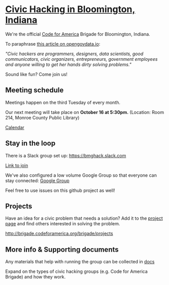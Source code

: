 # [Civic Hacking in Bloomington, Indiana](https://bmghack.github.io/civic-hacking/)

We're the official [Code for America](http://brigade.codeforamerica.org/brigade/) Brigade for Bloomington, Indiana.

To paraphrase [this article on opengovdata.io](https://opengovdata.io/2014/civic-hacking/):

*"Civic hackers are programmers, designers, data scientists, good communicators, civic organizers, entrepreneurs, government employees and anyone willing to get her hands dirty solving problems."*

Sound like fun? Come join us!

## Meeting schedule

Meetings happen on the third Tuesday of every month. 

Our next meeting will take place on **October 16 at 5:30pm.** (Location: Room 214, Monroe County Public Library) 

[Calendar](https://calendar.google.com/calendar/embed?src=bloomington.in.gov_3e0ug3iakbapl022s13ttgn1o8%40group.calendar.google.com&ctz=America/New_York)

## Stay in the loop

There is a Slack group set up: https://bmghack.slack.com

[Link to join](https://join.slack.com/t/bmghack/shared_invite/MjI4MTgwNTEzNDMxLTE1MDI4MzU1OTEtZTNkY2ZmMDEzNQ)

We've also configured a low volume Google Group so that everyone can stay connected: [Google Group](https://groups.google.com/a/bloomington.in.gov/forum/#!forum/civic-hacking)

Feel free to use issues on this github project as well!

## Projects

Have an idea for a civic problem that needs a solution? Add it to the [project page](https://github.com/BMGhack/civic-hacking/wiki) and find others interested in solving the problem.

http://brigade.codeforamerica.org/brigade/projects

## More info & Supporting documents

Any materials that help with running the group can be collected in [docs](/docs)

Expand on the types of civic hacking groups (e.g. Code for America Brigade) and how they work.

